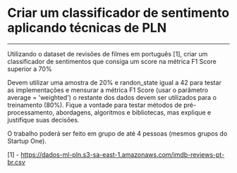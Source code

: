 # Criar um classificador de sentimento aplicando técnicas de PLN
-----

Utilizando o dataset de revisões de filmes em português [1], criar um classificador de sentimentos que consiga um score na métrica F1 Score superior a 70%

Devem utilizar uma amostra de 20% e randon_state igual a 42 para testar as implementações e mensurar a métrica F1 Score (usar o parâmetro average = 'weighted') o restante dos dados devem ser utilizados para o treinamento (80%).
Fique a vontade para testar métodos de pré-processamento, abordagens, algoritmos e bibliotecas, mas explique e justifique suas decisões.

O trabalho poderá ser feito em grupo de até 4 pessoas (mesmos grupos do Startup One).

[1] - https://dados-ml-pln.s3-sa-east-1.amazonaws.com/imdb-reviews-pt-br.csv
